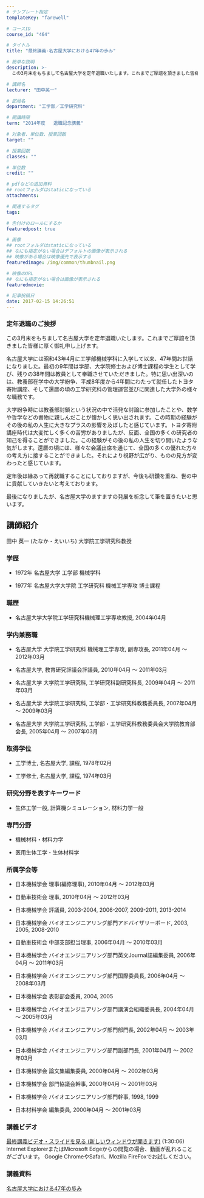 ```yaml
---
# テンプレート指定
templateKey: "farewell"

# コースID
course_id: "464"

# タイトル
title: "最終講義-名古屋大学における47年の歩み"

# 簡単な説明
description: >-
  この3月末をもちまして名古屋大学を定年退職いたします。これまでご厚誼を頂きました皆様に厚く御礼申し上げます。 名古屋大学には昭和43年4月に工学部機械学科に入学して以来、47年間お世話にな...

# 講師名
lecturer: "田中英一"

# 部局名
department: "工学部／工学研究科"

# 開講時限
term: "2014年度	退職記念講義"

# 対象者、単位数、授業回数
target: ""

# 授業回数
classes: ""

# 単位数
credit: ""

# pdfなどの追加資料
## rootフォルダはstaticになっている
attachments: 

# 関連するタグ
tags:

# 色付けのロールにするか
featuredpost: true

# 画像
## rootフォルダはstaticになっている
## なにも指定がない場合はデフォルトの画像が表示される
## 映像がある場合は映像優先で表示する
featuredimage: /img/common/thumbnail.png

# 映像のURL
## なにも指定がない場合は画像が表示される
featuredmovie: 

# 記事投稿日
date: 2017-02-15 14:26:51
---
```


### 定年退職のご挨拶


この3月末をもちまして名古屋大学を定年退職いたします。これまでご厚誼を頂きました皆様に厚く御礼申し上げます。

名古屋大学には昭和43年4月に工学部機械学科に入学して以来、47年間お世話になりました。最初の9年間は学部、大学院修士および博士課程の学生として学び、残りの38年間は教員として奉職させていただきました。特に思い出深いのは、教養部在学中の大学紛争、平成8年度から4年間にわたって就任したトヨタ寄附講座、そして還暦の頃の工学研究科の管理運営並びに関連した大学外の様々な職務です。

大学紛争時には教養部封鎖という状況の中で活発な討論に参加したことや、数学や哲学などの書物に親しんだことが懐かしく思い出されます。この時期の経験がその後の私の人生に大きなプラスの影響を及ぼしたと感じています。トヨタ寄附講座時代は大変忙しく多くの苦労がありましたが、反面、全国の多くの研究者の知己を得ることができました。この経験がその後の私の人生を切り開いたような気がします。還暦の頃には、様々な会議出席を通じて、全国の多くの優れた方々の考え方に接することができました。それにより視野が広がり、ものの見方が変わったと感じています。

定年後は縁あって再就職することにしておりますが、今後も研鑽を重ね、世の中に貢献していきたいと考えております。

最後になりましたが、名古屋大学のますますの発展を祈念して筆を置きたいと思います。


## 講師紹介


田中 英一 (たなか・えいいち) 大学院工学研究科教授


### 学歴



* 1972年 名古屋大学 工学部 機械学科

* 1977年 名古屋大学大学院 工学研究科 機械工学専攻 博士課程


### 職歴



* 名古屋大学大学院工学研究科機械理工学専攻教授, 2004年04月


### 学内兼務職






* 名古屋大学 大学院工学研究科 機械理工学専攻, 副専攻長, 2011年04月 ～ 2012年03月

* 名古屋大学, 教育研究評議会評議員, 2010年04月 ～ 2011年03月




* 名古屋大学 大学院工学研究科, 工学研究科副研究科長, 2009年04月 ～ 2011年03月




* 名古屋大学 大学院工学研究科, 工学部・工学研究科教務委員長, 2007年04月 ～ 2009年03月




* 名古屋大学 大学院工学研究科, 工学部・工学研究科教務委員会大学院教育部会長, 2005年04月 ～ 2007年03月


### 取得学位



* 工学博士, 名古屋大学, 課程, 1978年02月

* 工学修士, 名古屋大学, 課程, 1974年03月


### 研究分野を表すキーワード



* 生体工学一般, 計算機シミュレーション, 材料力学一般


### 専門分野



* 機械材料・材料力学

* 医用生体工学・生体材料学


### 所属学会等














* 日本機械学会 理事(編修理事), 2010年04月 ～ 2012年03月


* 自動車技術会 理事, 2010年04月 ～ 2012年03月












* 日本機械学会 評議員, 2003-2004, 2006-2007, 2009-2011, 2013-2014












* 日本機械学会 バイオエンジニアリング部門アドバイザリーボード, 2003, 2005, 2008-2010


* 自動車技術会 中部支部担当理事, 2006年04月 ～ 2010年03月












* 日本機械学会 バイオエンジニアリング部門英文Journal誌編集委員, 2006年04月 ～ 2011年03月












* 日本機械学会 バイオエンジニアリング部門国際委員長, 2006年04月 ～ 2008年03月












* 日本機械学会 表彰部会委員, 2004, 2005












* 日本機械学会 バイオエンジニアリング部門講演会組織委員長, 2004年04月 ～ 2005年03月












* 日本機械学会 バイオエンジニアリング部門部門長, 2002年04月 ～ 2003年03月












* 日本機械学会 バイオエンジニアリング部門副部門長, 2001年04月 ～ 2002年03月












* 日本機械学会 論文集編集委員, 2000年04月 ～ 2002年03月












* 日本機械学会 部門協議会幹事, 2000年04月 ～ 2001年03月












* 日本機械学会 バイオエンジニアリング部門幹事, 1998, 1999

* 日本材料学会 編集委員, 2000年04月 ～ 2001年03月


### 講義ビデオ


[最終講義ビデオ・スライドを見る (新しいウィンドウが開きます)](https://nuvideo.media.nagoya-u.ac.jp/embed/1fae947a975bc82eb85d9cd30766c621b0304923) (1:30:06)
Internet ExplorerまたはMicrosoft Edgeからの閲覧の場合、動画が乱れることがございます。
Google ChromeやSafari、Mozilla FireFoxでお試しください。


### 講義資料


[名古屋大学における47年の歩み](/files/464/material.pdf) 
